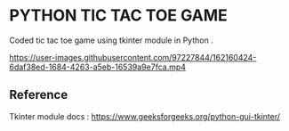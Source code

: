 # PYTHON TIC TAC TOE GAME 

Coded tic tac toe game using tkinter module in Python .

https://user-images.githubusercontent.com/97227844/162160424-6daf38ed-1684-4263-a5eb-16539a9e7fca.mp4

## Reference 
Tkinter module docs : https://www.geeksforgeeks.org/python-gui-tkinter/
